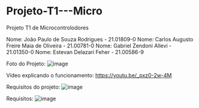 # Projeto-T1---Micro
Projeto T1 de Microcontrolodores

Nome: João Paulo de Souza Rodrigues - 21.01809-0
Nome: Carlos Augusto Freire Maia de Oliveira - 21.00781-0
Nome: Gabriel Zendoni Allevi - 21.01350-0
Nome: Estevan Delazari Feher - 21.00586-9

Foto do Projeto:
![image](https://github.com/jpsr2001/Projeto-T1---Micro/assets/101599939/09069ca6-42be-45f2-95ba-510590925786)

Vídeo explicando o funcionamento:
https://youtu.be/_pxz0-2w-4M

Requisitos do projeto:
![image](https://github.com/jpsr2001/Projeto-T1---Micro/assets/101599939/6f4fba28-4415-4cf4-be77-cf54a07f88d7)

Requisitos:
![image](https://github.com/jpsr2001/Projeto-T1---Micro/assets/101599939/113d0175-8e22-4e16-b566-59b838fb2f07)
